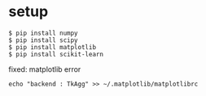 
# setup

```
$ pip install numpy
$ pip install scipy
$ pip install matplotlib
$ pip install scikit-learn
```

fixed: matplotlib error

```
echo "backend : TkAgg" >> ~/.matplotlib/matplotlibrc
```
